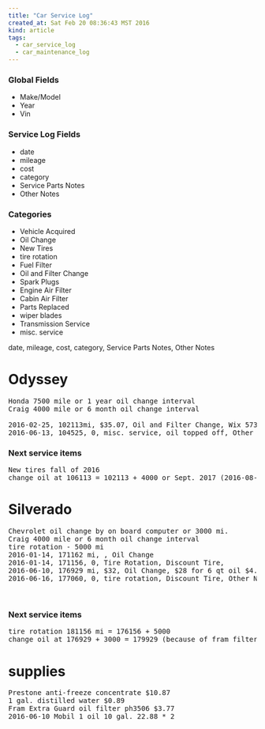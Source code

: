 ```yaml
---
title: "Car Service Log"
created_at: Sat Feb 20 08:36:43 MST 2016
kind: article
tags:
  - car_service_log
  - car_maintenance_log
---
```


### Global Fields

<ul>
  <li>Make/Model</li>
  <li>Year</li>
  <li>Vin</li>
</ul>

### Service Log Fields

<ul>
  <li>date</li>
  <li>mileage</li>
  <li>cost</li>
  <li>category</li>
  <li>Service Parts Notes</li>
  <li>Other Notes</li>
</ul>

### Categories

<ul>
  <li>Vehicle Acquired</li>
  <li>Oil Change</li>
  <li>New Tires</li>
  <li>tire rotation</li>
  <li>Fuel Filter</li>
  <li>Oil and Filter Change</li>
  <li>Spark Plugs</li>
  <li>Engine Air Filter</li>
  <li>Cabin Air Filter</li>
  <li>Parts Replaced</li>
  <li>wiper blades</li>
  <li>Transmission Service</li>
  <li>misc. service</li>
</ul>

date, mileage, cost, category, Service Parts Notes, Other Notes

# Odyssey

<pre>
Honda 7500 mile or 1 year oil change interval
Craig 4000 mile or 6 month oil change interval

2016-02-25, 102113mi, $35.07, Oil and Filter Change, Wix 57356XP oil filter $10.60, Mobil 1 5w20 5qt $25.47, Other Notes
2016-06-13, 104525, 0, misc. service, oil topped off, Other Notes
</pre>

### Next service items

<pre>
New tires fall of 2016
change oil at 106113 = 102113 + 4000 or Sept. 2017 (2016-08-25)
</pre>

# Silverado

<pre>
Chevrolet oil change by on board computer or 3000 mi.
Craig 4000 mile or 6 month oil change interval
tire rotation - 5000 mi
2016-01-14, 171162 mi, , Oil Change
2016-01-14, 171156, 0, Tire Rotation, Discount Tire,
2016-06-10, 176929 mi, $32, Oil Change, $28 for 6 qt oil $4.05 for oil filter, Mobil 1 oil; fram ph3506 oil filter
2016-06-16, 177060, 0, tire rotation, Discount Tire, Other Notes


</pre>

### Next service items

<pre>
tire rotation 181156 mi = 176156 + 5000
change oil at 176929 + 3000 = 179929 (because of fram filter, will use wix next time) or Jan. 2017 (2017-01-10)
</pre>

# supplies

<pre>
Prestone anti-freeze concentrate $10.87
1 gal. distilled water $0.89
Fram Extra Guard oil filter ph3506 $3.77
2016-06-10 Mobil 1 oil 10 gal. 22.88 * 2
</pre>

<!--
html boilerplate
<a href="" target="_blank"></a>
<img src="" width="400px">
<ul>
  <li></li>
</ul>
<pre>
</pre>
<pre><code>
</code></pre>
-->
